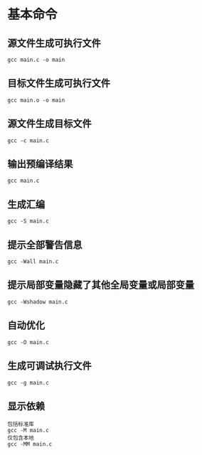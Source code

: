 # 基本命令

## 源文件生成可执行文件

    gcc main.c -o main

## 目标文件生成可执行文件

    gcc main.o -o main

## 源文件生成目标文件

    gcc -c main.c

## 输出预编译结果

    gcc main.c

## 生成汇编

    gcc -S main.c

## 提示全部警告信息

    gcc -Wall main.c

## 提示局部变量隐藏了其他全局变量或局部变量

    gcc -Wshadow main.c

## 自动优化

    gcc -O main.c

## 生成可调试执行文件

    gcc -g main.c

## 显示依赖

    包括标准库
    gcc -M main.c
    仅包含本地
    gcc -MM main.c
